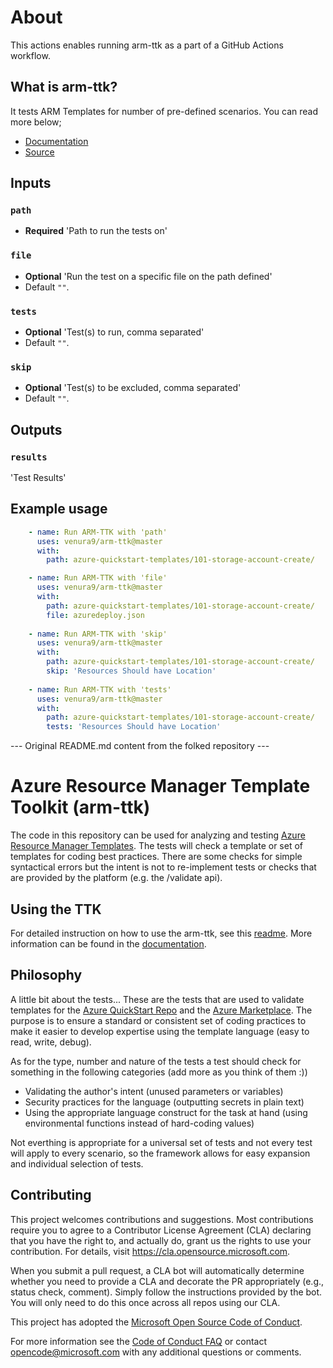# About

This actions enables running arm-ttk as a part of a GitHub Actions workflow. 

## What is arm-ttk?

It tests ARM Templates for number of pre-defined scenarios. You can read more below;

- [Documentation](https://docs.microsoft.com/en-us/azure/azure-resource-manager/templates/test-toolkit)
- [Source](https://aka.ms/arm-ttk)

## Inputs
  ### `path`
   - **Required** 'Path to run the tests on'  
  ### `file`
   - **Optional** 'Run the test on a specific file on the path defined' 
   - Default `""`.
  ### `tests`
   - **Optional** 'Test(s) to run, comma separated' 
   - Default `""`.
  ### `skip`
   - **Optional** 'Test(s) to be excluded, comma separated' 
   - Default `""`.

## Outputs
  ### `results`
  'Test Results'

## Example usage

```yaml
    - name: Run ARM-TTK with 'path'
      uses: venura9/arm-ttk@master
      with: 
        path: azure-quickstart-templates/101-storage-account-create/

    - name: Run ARM-TTK with 'file'
      uses: venura9/arm-ttk@master
      with: 
        path: azure-quickstart-templates/101-storage-account-create/
        file: azuredeploy.json
    
    - name: Run ARM-TTK with 'skip'
      uses: venura9/arm-ttk@master
      with: 
        path: azure-quickstart-templates/101-storage-account-create/
        skip: 'Resources Should have Location'
    
    - name: Run ARM-TTK with 'tests'
      uses: venura9/arm-ttk@master
      with: 
        path: azure-quickstart-templates/101-storage-account-create/
        tests: 'Resources Should have Location'
```


--- Original README.md content from the folked repository ---

# Azure Resource Manager Template Toolkit (arm-ttk)

The code in this repository can be used for analyzing and testing [Azure Resource Manager Templates](https://docs.microsoft.com/en-us/azure/templates/).  The tests will check a template or set of templates for coding best practices.  There are some checks for simple syntactical errors but the intent is not to re-implement tests or checks that are provided by the platform (e.g. the /validate api).  

## Using the TTK
For detailed instruction on how to use the arm-ttk, see this [readme](/arm-ttk/README.md).  More information can be found in the [documentation](http://docs.microsoft.com/en-us/azure/azure-resource-manager/templates/test-toolkit).

## Philosophy

A little bit about the tests...  These are the tests that are used to validate templates for the [Azure QuickStart Repo](https://github.com/Azure/azure-quickstart-templates) and the [Azure Marketplace](https://azuremarketplace.microsoft.com/en-us/marketplace/).  The purpose is to ensure a standard or consistent set of coding practices to make it easier to develop expertise using the template language (easy to read, write, debug).

As for the type, number and  nature of the tests a test should check for something in the following categories (add more as you think of them :))

- Validating the author's intent (unused parameters or variables)
- Security practices for the language (outputting secrets in plain text)
- Using the appropriate language construct for the task at hand (using environmental functions instead of hard-coding values)

Not everthing is appropriate for a universal set of tests and not every test will apply to every scenario, so the framework allows for easy expansion and individual selection of tests.

## Contributing

This project welcomes contributions and suggestions.  Most contributions require you to agree to a Contributor License Agreement (CLA) declaring that you have the right to, and actually do, grant us the rights to use your contribution. For details, visit https://cla.opensource.microsoft.com.

When you submit a pull request, a CLA bot will automatically determine whether you need to provide a CLA and decorate the PR appropriately (e.g., status check, comment). Simply follow the instructions provided by the bot. You will only need to do this once across all repos using our CLA.

This project has adopted the [Microsoft Open Source Code of Conduct](https://opensource.microsoft.com/codeofconduct/).

For more information see the [Code of Conduct FAQ](https://opensource.microsoft.com/codeofconduct/faq/) or contact [opencode@microsoft.com](mailto:opencode@microsoft.com) with any additional questions or comments.
